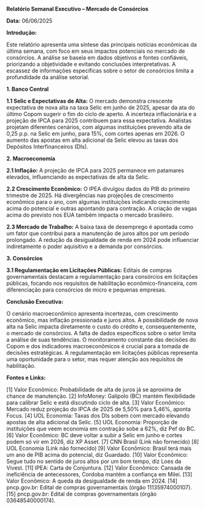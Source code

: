 **Relatório Semanal Executivo – Mercado de Consórcios**

**Data:** 06/06/2025


**Introdução:**

Este relatório apresenta uma síntese das principais notícias econômicas da última semana, com foco em seus impactos potenciais no mercado de consórcios. A análise se baseia em dados objetivos e fontes confiáveis, priorizando a objetividade e evitando conclusões interpretativas. A escassez de informações específicas sobre o setor de consórcios limita a profundidade da análise setorial.


**1. Banco Central**

**1.1 Selic e Expectativas de Alta:**  O mercado demonstra crescente expectativa de nova alta na taxa Selic em junho de 2025, apesar da ata do último Copom sugerir o fim do ciclo de aperto. A incerteza inflacionária e a projeção de IPCA para 2025 contribuem para essa expectativa.  Analistas projetam diferentes cenários, com algumas instituições prevendo alta de 0,25 p.p. na Selic em junho, para 15%, com cortes apenas em 2026. O aumento das apostas em alta adicional da Selic elevou as taxas dos Depósitos Interfinanceiros (DIs).

**2. Macroeconomia**

**2.1 Inflação:** A projeção de IPCA para 2025 permanece em patamares elevados, influenciando as expectativas de alta da Selic.

**2.2 Crescimento Econômico:** O IPEA divulgou dados do PIB do primeiro trimestre de 2025.  Há divergências nas projeções de crescimento econômico para o ano, com algumas instituições indicando crescimento acima do potencial e outras apontando para contração.  A criação de vagas acima do previsto nos EUA também impacta o mercado brasileiro.

**2.3 Mercado de Trabalho:** A baixa taxa de desemprego é apontada como um fator que contribui para a manutenção de juros altos por um período prolongado. A redução da desigualdade de renda em 2024 pode influenciar indiretamente o poder aquisitivo e a demanda por consórcios.


**3. Consórcios**

**3.1 Regulamentação em Licitações Públicas:** Editais de compras governamentais destacam a regulamentação para consórcios em licitações públicas, focando nos requisitos de habilitação econômico-financeira, com diferenciação para consórcios de micro e pequenas empresas.


**Conclusão Executiva:**

O cenário macroeconômico apresenta incertezas, com crescimento econômico, mas inflação pressionada e juros altos. A possibilidade de nova alta na Selic impacta diretamente o custo do crédito e, consequentemente, o mercado de consórcios. A falta de dados específicos sobre o setor limita a análise de suas tendências.  O monitoramento constante das decisões do Copom e dos indicadores macroeconômicos é crucial para a tomada de decisões estratégicas.  A regulamentação em licitações públicas representa uma oportunidade para o setor, mas requer atenção aos requisitos de habilitação.


**Fontes e Links:**

[1] Valor Econômico: Probabilidade de alta de juros já se aproxima de chance de manutenção.
[2] InfoMoney: Galipolo (BC) mantém flexibilidade para calibrar Selic e está discutindo ciclo de alta.
[3] Valor Econômico: Mercado reduz projeção do IPCA de 2025 de 5,50% para 5,46%, aponta Focus.
[4] UOL Economia: Taxas dos DIs sobem com mercado elevando apostas de alta adicional da Selic.
[5] UOL Economia: Proporção de instituições que veem economia em contração sobe a 62%, diz Pef do BC.
[6] Valor Econômico: BC deve voltar a subir a Selic em junho e cortes podem só vir em 2026, diz XP Asset.
[7] CNN Brasil (Link não fornecido)
[8] UOL Economia (Link não fornecido)
[9] Valor Econômico: Brasil terá mais um ano de PIB acima do potencial, diz Guardado.
[10] Valor Econômico: Segue tudo no sentido de juros altos por um bom tempo, diz Loes da Vivest.
[11] IPEA: Carta de Conjuntura.
[12] Valor Econômico: Cansada de ineficiência de antecessores, Cordoba mantém a confiança em Milei.
[13] Valor Econômico: A queda da desigualdade de renda em 2024.
[14] pncp.gov.br: Edital de compras governamentais (órgão 11135974000107).
[15] pncp.gov.br: Edital de compras governamentais (órgão 03648540000174).
